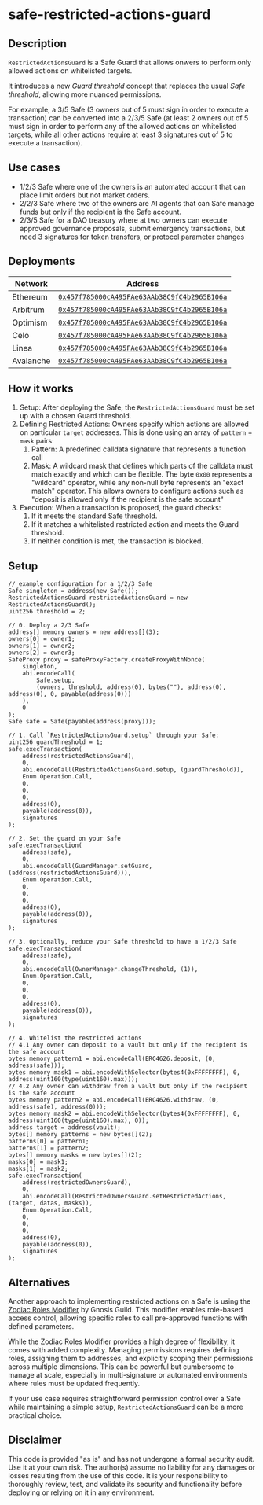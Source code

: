 # safe-restricted-actions-guard

## Description

`RestrictedActionsGuard` is a Safe Guard that allows onwers to perform only allowed actions on whitelisted targets.

It introduces a new *Guard threshold* concept that replaces the usual *Safe threshold*, allowing more nuanced permissions.

For example, a 3/5 Safe (3 owners out of 5 must sign in order to execute a transaction) can be converted into a 2/3/5 Safe (at least 2 owners out of 5 must sign in order to perform any of the allowed actions on whitelisted targets, while all other actions require at least 3 signatures out of 5 to execute a transaction).

## Use cases

- 1/2/3 Safe where one of the owners is an automated account that can place limit orders but not market orders.  
- 2/2/3 Safe where two of the owners are AI agents that can Safe manage funds but only if the recipient is the Safe account.  
- 2/3/5 Safe for a DAO treasury where at two owners can execute approved governance proposals, submit emergency transactions, but need 3 signatures for token transfers, or protocol parameter changes

## Deployments

| Network | Address |
| ------- | ------- |
| Ethereum | [`0x457f785000cA495FAe63AAb38C9fC4b2965B106a`](https://etherscan.io/address/0x457f785000cA495FAe63AAb38C9fC4b2965B106a) |
| Arbitrum | [`0x457f785000cA495FAe63AAb38C9fC4b2965B106a`](https://arbiscan.io/address/0x457f785000cA495FAe63AAb38C9fC4b2965B106a) |
| Optimism | [`0x457f785000cA495FAe63AAb38C9fC4b2965B106a`](https://optimistic.etherscan.io/address/0x457f785000cA495FAe63AAb38C9fC4b2965B106a) |
| Celo | [`0x457f785000cA495FAe63AAb38C9fC4b2965B106a`](https://celoscan.io/address/0x457f785000cA495FAe63AAb38C9fC4b2965B106a) |
| Linea | [`0x457f785000cA495FAe63AAb38C9fC4b2965B106a`](https://lineascan.build/address/0x457f785000cA495FAe63AAb38C9fC4b2965B106a) |
| Avalanche | [`0x457f785000cA495FAe63AAb38C9fC4b2965B106a`](https://snowtrace.io/address/0x457f785000cA495FAe63AAb38C9fC4b2965B106a) |

## How it works

1. Setup: After deploying the Safe, the `RestrictedActionsGuard` must be set up with a chosen Guard threshold.
2. Defining Restricted Actions: Owners specify which actions are allowed on particular `target` addresses. This is done using an array of `pattern` + `mask` pairs:
   1. Pattern: A predefined calldata signature that represents a function call
   2. Mask: A wildcard mask that defines which parts of the calldata must match exactly and which can be flexible. The byte `0x00` represents a "wildcard" operator, while any non-null byte represents an "exact match" operator. This allows owners to configure actions such as "deposit is allowed only if the recipient is the safe account"
3. Execution: When a transaction is proposed, the guard checks:
   1. If it meets the standard Safe threshold.
   2. If it matches a whitelisted restricted action and meets the Guard threshold.
   3. If neither condition is met, the transaction is blocked.

## Setup

```solidity
// example configuration for a 1/2/3 Safe
Safe singleton = address(new Safe());
RestrictedActionsGuard restrictedActionsGuard = new RestrictedActionsGuard();
uint256 threshold = 2;

// 0. Deploy a 2/3 Safe
address[] memory owners = new address[](3);
owners[0] = owner1;
owners[1] = owner2;
owners[2] = owner3;
SafeProxy proxy = safeProxyFactory.createProxyWithNonce(
    singleton,
    abi.encodeCall(
        Safe.setup,
        (owners, threshold, address(0), bytes(""), address(0), address(0), 0, payable(address(0)))
    ),
    0
);
Safe safe = Safe(payable(address(proxy)));

// 1. Call `RestrictedActionsGuard.setup` through your Safe:
uint256 guardThreshold = 1;
safe.execTransaction(
    address(restrictedActionsGuard),
    0,
    abi.encodeCall(RestrictedActionsGuard.setup, (guardThreshold)),
    Enum.Operation.Call,
    0,
    0,
    0,
    address(0),
    payable(address(0)),
    signatures
);

// 2. Set the guard on your Safe
safe.execTransaction(
    address(safe),
    0,
    abi.encodeCall(GuardManager.setGuard, (address(restrictedActionsGuard))),
    Enum.Operation.Call,
    0,
    0,
    0,
    address(0),
    payable(address(0)),
    signatures
);

// 3. Optionally, reduce your Safe threshold to have a 1/2/3 Safe
safe.execTransaction(
    address(safe),
    0,
    abi.encodeCall(OwnerManager.changeThreshold, (1)),
    Enum.Operation.Call,
    0,
    0,
    0,
    address(0),
    payable(address(0)),
    signatures
);

// 4. Whitelist the restricted actions
// 4.1 Any owner can deposit to a vault but only if the recipient is the safe account
bytes memory pattern1 = abi.encodeCall(ERC4626.deposit, (0, address(safe)));
bytes memory mask1 = abi.encodeWithSelector(bytes4(0xFFFFFFFF), 0, address(uint160(type(uint160).max)));
// 4.2 Any owner can withdraw from a vault but only if the recipient is the safe account
bytes memory pattern2 = abi.encodeCall(ERC4626.withdraw, (0, address(safe), address(0)));
bytes memory mask2 = abi.encodeWithSelector(bytes4(0xFFFFFFFF), 0, address(uint160(type(uint160).max), 0));
address target = address(vault);
bytes[] memory patterns = new bytes[](2);
patterns[0] = pattern1;
patterns[1] = pattern2;
bytes[] memory masks = new bytes[](2);
masks[0] = mask1;
masks[1] = mask2;
safe.execTransaction(
    address(restrictedOwnersGuard),
    0,
    abi.encodeCall(RestrictedOwnersGuard.setRestrictedActions, (target, datas, masks)),
    Enum.Operation.Call,
    0,
    0,
    0,
    address(0),
    payable(address(0)),
    signatures
);
```

## Alternatives

Another approach to implementing restricted actions on a Safe is using the [Zodiac Roles Modifier](https://github.com/gnosisguild/zodiac-modifier-roles) by Gnosis Guild. This modifier enables role-based access control, allowing specific roles to call pre-approved functions with defined parameters.

While the Zodiac Roles Modifier provides a high degree of flexibility, it comes with added complexity. Managing permissions requires defining roles, assigning them to addresses, and explicitly scoping their permissions across multiple dimensions. This can be powerful but cumbersome to manage at scale, especially in multi-signature or automated environments where rules must be updated frequently.

If your use case requires straightforward permission control over a Safe while maintaining a simple setup, `RestrictedActionsGuard` can be a more practical choice.

## Disclaimer

This code is provided "as is" and has not undergone a formal security audit. Use it at your own risk. The author(s) assume no liability for any damages or losses resulting from the use of this code. It is your responsibility to thoroughly review, test, and validate its security and functionality before deploying or relying on it in any environment.
